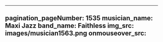 ------
pagination_pageNumber: 1535
musician_name: Maxi Jazz
band_name: Faithless
img_src: images/musician1563.png
onmouseover_src: 
------